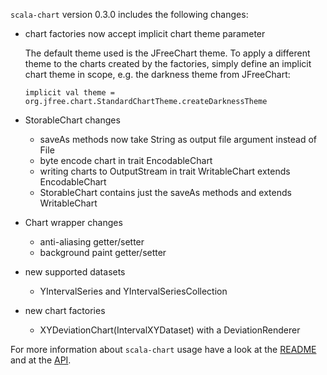 `scala-chart` version 0.3.0 includes the following changes:

-   chart factories now accept implicit chart theme parameter

    The default theme used is the JFreeChart theme. To apply a different theme to the charts created
    by the factories, simply define an implicit chart theme in scope, e.g. the darkness theme from
    JFreeChart:

        implicit val theme = org.jfree.chart.StandardChartTheme.createDarknessTheme

-   StorableChart changes

    -   saveAs methods now take String as output file argument instead of File
    -   byte encode chart in trait EncodableChart
    -   writing charts to OutputStream in trait WritableChart extends EncodableChart
    -   StorableChart contains just the saveAs methods and extends WritableChart

-   Chart wrapper changes

    -   anti-aliasing getter/setter
    -   background paint getter/setter

-   new supported datasets

    -   YIntervalSeries and YIntervalSeriesCollection

-   new chart factories

    -   XYDeviationChart(IntervalXYDataset) with a DeviationRenderer


For more information about `scala-chart` usage have a look at the
[README](https://github.com/wookietreiber/scala-chart#readme) and at the
[API](http://wookietreiber.github.com/scala-chart/latest/api/index.html).
